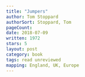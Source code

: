 ```yaml
---
title: "Jumpers"
author: Tom Stoppard
authorSort: Stoppard, Tom
pageCount:
date: 2018-07-09
written: 1972
stars: 5
layout: post
category: book
tags: read unreviewed
mapping: England, UK, Europe
---
```


